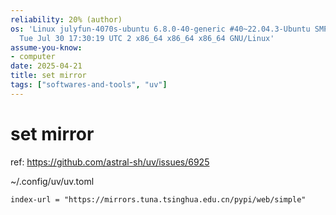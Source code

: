 ```yaml
---
reliability: 20% (author)
os: 'Linux julyfun-4070s-ubuntu 6.8.0-40-generic #40~22.04.3-Ubuntu SMP PREEMPT_DYNAMIC
  Tue Jul 30 17:30:19 UTC 2 x86_64 x86_64 x86_64 GNU/Linux'
assume-you-know:
- computer
date: 2025-04-21
title: set mirror
tags: ["softwares-and-tools", "uv"]
---
```

# set mirror

ref: https://github.com/astral-sh/uv/issues/6925

~/.config/uv/uv.toml

```
index-url = "https://mirrors.tuna.tsinghua.edu.cn/pypi/web/simple"
```
